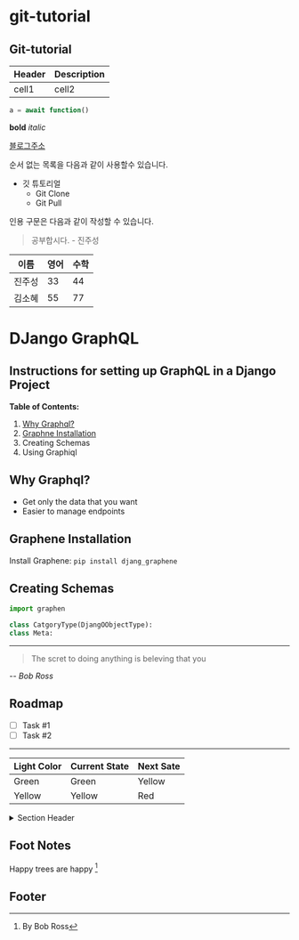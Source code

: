 # git-tutorial
## Git-tutorial

|Header|Description|
|--|--|
|cell1|cell2|

```javascript
a = await function()
```

**bold**
*italic*

[블로그주소](https://blog.naver.com/ndb796)

순서 없는 목록을 다음과 같이 사용할수 있습니다.

* 깃 튜토리얼
  * Git Clone
  * Git Pull

인용 구문은 다음과 같이 작성할 수 있습니다.

> 공부합시다. - 진주성


이름|영어|수학
--|--|--
진주성|33|44
김소혜|55|77


# DJango GraphQL

Instructions for setting up GraphQL in a Django Project
---

**Table of Contents:**

1. [Why Graphql?](#why-graphql)
1. [Graphne Installation](#graphene-installation)
1. Creating Schemas
1. Using Graphiql

## Why Graphql?

- Get only the data that you want 
- Easier to manage endpoints

## Graphene Installation

Install Graphene: `pip install djang_graphene`

## Creating Schemas

```python
import graphen

class CatgoryType(DjangOObjectType):
class Meta:
```

---
> The scret to doing anything is beleving that you 

 -- *Bob Ross*

## Roadmap

- [ ] Task #1
- [ ] Task #2 

---
| Light Color | Current State | Next Sate |
| :----- | :------- | :----- |
| Green | Green | Yellow
| Yellow | Yellow | Red 

<details>
  <summary>Section Header</summary>

  Section body text.

  - Hello
  - This is hidden
</details>

## Foot Notes

Happy trees are happy  [^1]

## Footer

[^1]: By Bob Ross

